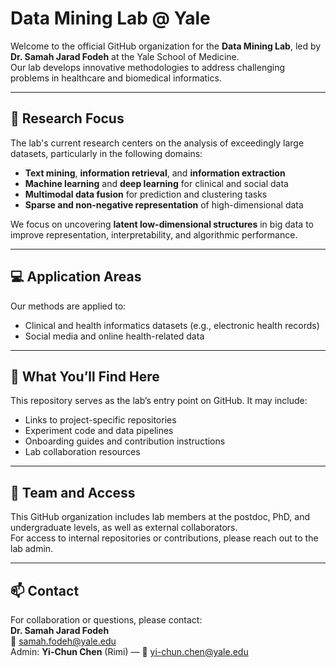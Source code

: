 # Data Mining Lab @ Yale

Welcome to the official GitHub organization for the **Data Mining Lab**, led by **Dr. Samah Jarad Fodeh** at the Yale School of Medicine.  
Our lab develops innovative methodologies to address challenging problems in healthcare and biomedical informatics.

---

## 🔬 Research Focus

The lab's current research centers on the analysis of exceedingly large datasets, particularly in the following domains:

- **Text mining**, **information retrieval**, and **information extraction**
- **Machine learning** and **deep learning** for clinical and social data
- **Multimodal data fusion** for prediction and clustering tasks
- **Sparse and non-negative representation** of high-dimensional data

We focus on uncovering **latent low-dimensional structures** in big data to improve representation, interpretability, and algorithmic performance.

---

## 💻 Application Areas

Our methods are applied to:
- Clinical and health informatics datasets (e.g., electronic health records)
- Social media and online health-related data

---

## 📁 What You’ll Find Here

This repository serves as the lab’s entry point on GitHub. It may include:

- Links to project-specific repositories
- Experiment code and data pipelines
- Onboarding guides and contribution instructions
- Lab collaboration resources

---

## 👥 Team and Access

This GitHub organization includes lab members at the postdoc, PhD, and undergraduate levels, as well as external collaborators.  
For access to internal repositories or contributions, please reach out to the lab admin.

---

## 📫 Contact

For collaboration or questions, please contact:  
**Dr. Samah Jarad Fodeh**  
📧 samah.fodeh@yale.edu  
Admin: **Yi-Chun Chen** (Rimi) — 📧 yi-chun.chen@yale.edu


